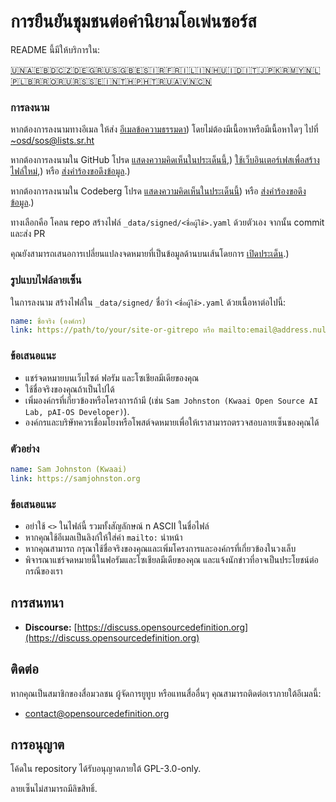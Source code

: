 # การยืนยันชุมชนต่อคำนิยามโอเพ่นซอร์ส

README นี้มีให้บริการใน:
<!-- TRANSLATIONS_START -->
[🇺🇳](README.md)[🇦🇪](README_ar-AE.md)[🇧🇩](README_bn-BD.md)[🇨🇿](README_cs-CZ.md)[🇩🇪](README_de-DE.md)[🇬🇷](README_el-GR.md)[🇺🇸](README_en-US.md)[🇬🇧](README_en-GB.md)[🇪🇸](README_es-ES.md)[🇮🇷](README_fa-IR.md)[🇫🇷](README_fr-FR.md)[🇮🇱](README_he-IL.md)[🇮🇳](README_hi-IN.md)[🇭🇺](README_hu-HU.md)[🇮🇩](README_id-ID.md)[🇮🇹](README_it-IT.md)[🇯🇵](README_ja-JP.md)[🇰🇷](README_ko-KR.md)[🇲🇾](README_ms-MY.md)[🇳🇱](README_nl-NL.md)[🇵🇱](README_pl-PL.md)[🇧🇷](README_pt-BR.md)[🇷🇴](README_ro-RO.md)[🇷🇺](README_ru-RU.md)[🇷🇸](README_sr-RS.md)[🇸🇪](README_sv-SE.md)[🇮🇳](README_ta-IN.md)[🇹🇭](README_th-TH.md)[🇵🇭](README_tl-PH.md)[🇹🇷](README_tr-TR.md)[🇺🇦](README_uk-UA.md)[🇻🇳](README_vi-VN.md)[🇨🇳](README_zh-CN.md)
<!-- TRANSLATIONS_END -->

### การลงนาม

หากต้องการลงนามทางอีเมล ให้ส่ง [อีเมลข้อความธรรมดา](https://useplaintext.email/)) โดยไม่ต้องมีเนื้อหาหรือมีเนื้อหาใดๆ ไปที่ [~osd/sos@lists.sr.ht](mailto:~osd/sos@lists.sr.ht)

หากต้องการลงนามใน GitHub โปรด [แสดงความคิดเห็นในประเด็นนี้](https://github.com/OpenSourceDefinition/sos/issues/1),) [ใช้เว็บอินเตอร์เฟสเพื่อสร้างไฟล์ใหม่](https://github.com/OpenSourceDefinition/sos/new/main/_data/signed),) หรือ [ส่งคำร้องขอดึงข้อมูล](https://github.com/OpenSourceDefinition/sos/pulls).)

หากต้องการลงนามใน Codeberg โปรด [แสดงความคิดเห็นในประเด็นนี้](https://codeberg.org/osd/sos/issues/1)) หรือ [ส่งคำร้องขอดึงข้อมูล](https://codeberg.org/osd/sos/pulls).)

ทางเลือกคือ โคลน repo สร้างไฟล์ `_data/signed/<ชื่อผู้ใช้>.yaml` ด้วยตัวเอง จากนั้น commit และส่ง PR

คุณยังสามารถเสนอการเปลี่ยนแปลงจดหมายที่เป็นข้อมูลด้านบนเส้นโดยการ [เปิดประเด็น](https://codeberg.org/osd/sos/issues).)

### รูปแบบไฟล์ลายเซ็น

ในการลงนาม สร้างไฟล์ใน `_data/signed/` ชื่อว่า `<ชื่อผู้ใช้>.yaml` ด้วยเนื้อหาต่อไปนี้:

```yaml
name: ชื่อจริง (องค์กร)
link: https://path/to/your/site-or-gitrepo หรือ mailto:email@address.nul
```

### ข้อเสนอแนะ
- แชร์จดหมายบนเว็บไซต์ ฟอรัม และโซเชียลมีเดียของคุณ
- ใช้ชื่อจริงของคุณถ้าเป็นไปได้
- เพิ่มองค์กรที่เกี่ยวข้องหรือโครงการถ้ามี (เช่น `Sam Johnston (Kwaai Open Source AI Lab, pAI-OS Developer)`).
- องค์กรและบริษัทควรเชื่อมโยงหรือโพสต์จดหมายเพื่อให้เราสามารถตรวจสอบลายเซ็นของคุณได้

### ตัวอย่าง

```yaml
name: Sam Johnston (Kwaai)
link: https://samjohnston.org
```

### ข้อเสนอแนะ

- อย่าใช้ `<>` ในไฟล์นี้ รวมทั้งสัญลักษณ์ n ASCII ในชื่อไฟล์
- หากคุณใช้อีเมลเป็นลิงก์ให้ใส่คำ `mailto:` นำหน้า
- หากคุณสามารถ กรุณาใช้ชื่อจริงของคุณและเพิ่มโครงการและองค์กรที่เกี่ยวข้องในวงเล็บ
- พิจารณาแชร์จดหมายนี้ในฟอรัมและโซเชียลมีเดียของคุณ และแจ้งนักข่าวที่อาจเป็นประโยชน์ต่อกรณีของเรา

## การสนทนา

- **Discourse:** [https://discuss.opensourcedefinition.org](https://discuss.opensourcedefinition.org)

## ติดต่อ
หากคุณเป็นสมาชิกของสื่อมวลชน ผู้จัดการยูทูบ หรือแทนสื่ออื่นๆ คุณสามารถติดต่อเราภายใต้อีเมลนี้:
- [contact@opensourcedefinition.org](mailto:contact@opensourcedefinition.org)

## การอนุญาต
โค้ดใน repository ได้รับอนุญาตภายใต้ GPL-3.0-only.

ลายเซ็นไม่สามารถมีลิขสิทธิ์.